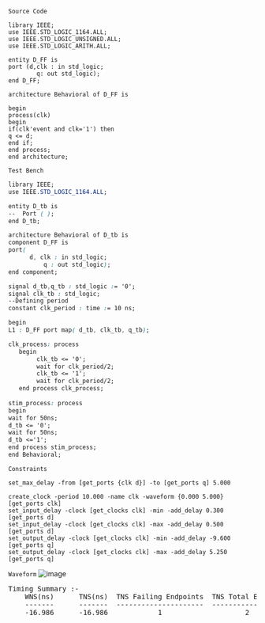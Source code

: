 `Source Code`
```JS
library IEEE;
use IEEE.STD_LOGIC_1164.ALL;
use IEEE.STD_LOGIC_UNSIGNED.ALL;
use IEEE.STD_LOGIC_ARITH.ALL;

entity D_FF is
port (d,clk : in std_logic;
        q: out std_logic);
end D_FF;

architecture Behavioral of D_FF is

begin
process(clk)
begin
if(clk'event and clk='1') then
q <= d;
end if;
end process;
end architecture;
```

`Test Bench`
```css
library IEEE;
use IEEE.STD_LOGIC_1164.ALL;

entity D_tb is
--  Port ( );
end D_tb;

architecture Behavioral of D_tb is
component D_FF is
port(
      d, clk : in std_logic; 
          q : out std_logic);
end component;

signal d_tb,q_tb : std_logic := '0';
signal clk_tb : std_logic;
--Defining period
constant clk_period : time := 10 ns;

begin
L1 : D_FF port map( d_tb, clk_tb, q_tb);

clk_process: process
   begin
    	clk_tb <= '0';
    	wait for clk_period/2; 
    	clk_tb <= '1';
    	wait for clk_period/2;
   end process clk_process;
 
stim_process: process
begin
wait for 50ns;
d_tb <= '0';
wait for 50ns;
d_tb <='1';
end process stim_process;
end Behavioral;
```
`Constraints`
```JS
set_max_delay -from [get_ports {clk d}] -to [get_ports q] 5.000

create_clock -period 10.000 -name clk -waveform {0.000 5.000} [get_ports clk]
set_input_delay -clock [get_clocks clk] -min -add_delay 0.300 [get_ports d]
set_input_delay -clock [get_clocks clk] -max -add_delay 0.500 [get_ports d]
set_output_delay -clock [get_clocks clk] -min -add_delay -9.600 [get_ports q]
set_output_delay -clock [get_clocks clk] -max -add_delay 5.250 [get_ports q]
```
`Waveform`
![image](https://user-images.githubusercontent.com/71962033/152556290-26555ac7-f5ed-41cf-8125-0a88b0f57f4c.png)

<pre>
Timing Summary :-
    WNS(ns)      TNS(ns)  TNS Failing Endpoints  TNS Total Endpoints      
    -------      -------  ---------------------  -------------------      
    -16.986      -16.986            1                    2 
</pre>
